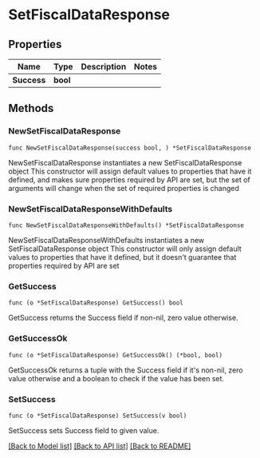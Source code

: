 # SetFiscalDataResponse

## Properties

Name | Type | Description | Notes
------------ | ------------- | ------------- | -------------
**Success** | **bool** |  | 

## Methods

### NewSetFiscalDataResponse

`func NewSetFiscalDataResponse(success bool, ) *SetFiscalDataResponse`

NewSetFiscalDataResponse instantiates a new SetFiscalDataResponse object
This constructor will assign default values to properties that have it defined,
and makes sure properties required by API are set, but the set of arguments
will change when the set of required properties is changed

### NewSetFiscalDataResponseWithDefaults

`func NewSetFiscalDataResponseWithDefaults() *SetFiscalDataResponse`

NewSetFiscalDataResponseWithDefaults instantiates a new SetFiscalDataResponse object
This constructor will only assign default values to properties that have it defined,
but it doesn't guarantee that properties required by API are set

### GetSuccess

`func (o *SetFiscalDataResponse) GetSuccess() bool`

GetSuccess returns the Success field if non-nil, zero value otherwise.

### GetSuccessOk

`func (o *SetFiscalDataResponse) GetSuccessOk() (*bool, bool)`

GetSuccessOk returns a tuple with the Success field if it's non-nil, zero value otherwise
and a boolean to check if the value has been set.

### SetSuccess

`func (o *SetFiscalDataResponse) SetSuccess(v bool)`

SetSuccess sets Success field to given value.



[[Back to Model list]](../README.md#documentation-for-models) [[Back to API list]](../README.md#documentation-for-api-endpoints) [[Back to README]](../README.md)


